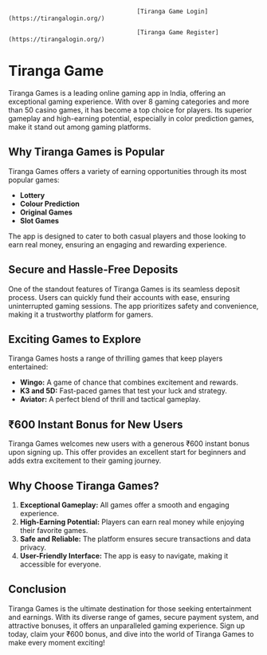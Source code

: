 
                                        [Tiranga Game Login](https://tirangalogin.org/)

                                        [Tiranga Game Register](https://tirangalogin.org/)

# Tiranga Game

Tiranga Games is a leading online gaming app in India, offering an exceptional gaming experience. With over 8 gaming categories and more than 50 casino games, it has become a top choice for players. Its superior gameplay and high-earning potential, especially in color prediction games, make it stand out among gaming platforms.

## Why Tiranga Games is Popular
Tiranga Games offers a variety of earning opportunities through its most popular games:
- **Lottery**
- **Colour Prediction**
- **Original Games**
- **Slot Games**

The app is designed to cater to both casual players and those looking to earn real money, ensuring an engaging and rewarding experience.

## Secure and Hassle-Free Deposits
One of the standout features of Tiranga Games is its seamless deposit process. Users can quickly fund their accounts with ease, ensuring uninterrupted gaming sessions. The app prioritizes safety and convenience, making it a trustworthy platform for gamers.

## Exciting Games to Explore
Tiranga Games hosts a range of thrilling games that keep players entertained:
- **Wingo:** A game of chance that combines excitement and rewards.
- **K3 and 5D:** Fast-paced games that test your luck and strategy.
- **Aviator:** A perfect blend of thrill and tactical gameplay.

## ₹600 Instant Bonus for New Users
Tiranga Games welcomes new users with a generous ₹600 instant bonus upon signing up. This offer provides an excellent start for beginners and adds extra excitement to their gaming journey.

## Why Choose Tiranga Games?
1. **Exceptional Gameplay:** All games offer a smooth and engaging experience.
2. **High-Earning Potential:** Players can earn real money while enjoying their favorite games.
3. **Safe and Reliable:** The platform ensures secure transactions and data privacy.
4. **User-Friendly Interface:** The app is easy to navigate, making it accessible for everyone.

## Conclusion
Tiranga Games is the ultimate destination for those seeking entertainment and earnings. With its diverse range of games, secure payment system, and attractive bonuses, it offers an unparalleled gaming experience. Sign up today, claim your ₹600 bonus, and dive into the world of Tiranga Games to make every moment exciting!
